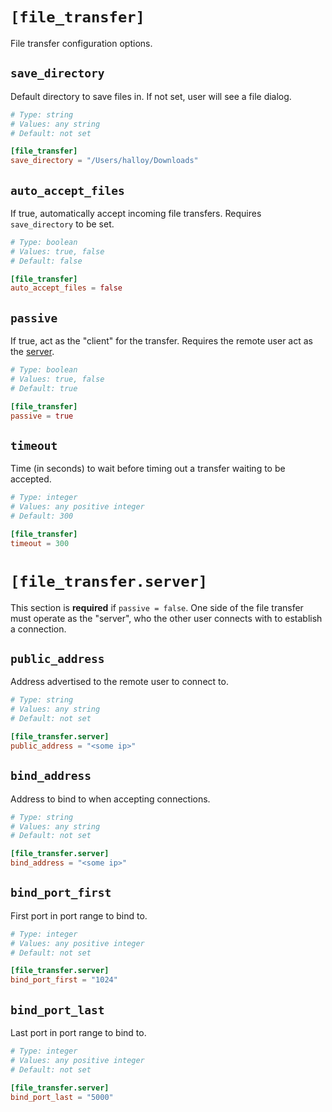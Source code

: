 # `[file_transfer]`

File transfer configuration options.

## `save_directory`

Default directory to save files in. If not set, user will see a file dialog.

```toml
# Type: string
# Values: any string
# Default: not set

[file_transfer]
save_directory = "/Users/halloy/Downloads"
```

## `auto_accept_files`

If true, automatically accept incoming file transfers. Requires `save_directory` to be set.

```toml
# Type: boolean
# Values: true, false
# Default: false

[file_transfer]
auto_accept_files = false
```

## `passive`

If true, act as the "client" for the transfer. Requires the remote user act as the [server](#file_transferserver).

```toml
# Type: boolean
# Values: true, false
# Default: true

[file_transfer]
passive = true
```

## `timeout`

Time (in seconds) to wait before timing out a transfer waiting to be accepted.

```toml
# Type: integer
# Values: any positive integer
# Default: 300

[file_transfer]
timeout = 300
```

# `[file_transfer.server]`

This section is **required** if `passive = false`. One side of the file transfer must
operate as the "server", who the other user connects with to establish a connection.

## `public_address`

Address advertised to the remote user to connect to.

```toml
# Type: string
# Values: any string
# Default: not set

[file_transfer.server]
public_address = "<some ip>"
```

## `bind_address`

Address to bind to when accepting connections.

```toml
# Type: string
# Values: any string
# Default: not set

[file_transfer.server]
bind_address = "<some ip>"
```

## `bind_port_first`

First port in port range to bind to.

```toml
# Type: integer
# Values: any positive integer
# Default: not set

[file_transfer.server]
bind_port_first = "1024"
```

## `bind_port_last`

Last port in port range to bind to.

```toml
# Type: integer
# Values: any positive integer
# Default: not set

[file_transfer.server]
bind_port_last = "5000"
```
